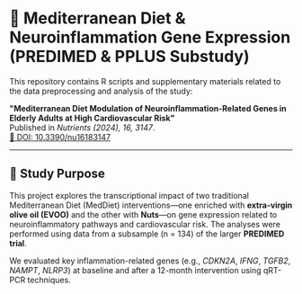 # 🧬 Mediterranean Diet & Neuroinflammation Gene Expression (PREDIMED & PPLUS Substudy)

This repository contains R scripts and supplementary materials related to the data preprocessing and analysis of the study:

**"Mediterranean Diet Modulation of Neuroinflammation-Related Genes in Elderly Adults at High Cardiovascular Risk"**  
Published in *Nutrients (2024), 16, 3147*.  
[🔗 DOI: 10.3390/nu16183147](https://doi.org/10.3390/nu16183147)

---

## 📖 Study Purpose

This project explores the transcriptional impact of two traditional Mediterranean Diet (MedDiet) interventions—one enriched with **extra-virgin olive oil (EVOO)** and the other with **Nuts**—on gene expression related to neuroinflammatory pathways and cardiovascular risk. The analyses were performed using data from a subsample (n = 134) of the larger **PREDIMED trial**.

We evaluated key inflammation-related genes (e.g., *CDKN2A*, *IFNG*, *TGFB2*, *NAMPT*, *NLRP3*) at baseline and after a 12-month intervention using qRT-PCR techniques.


